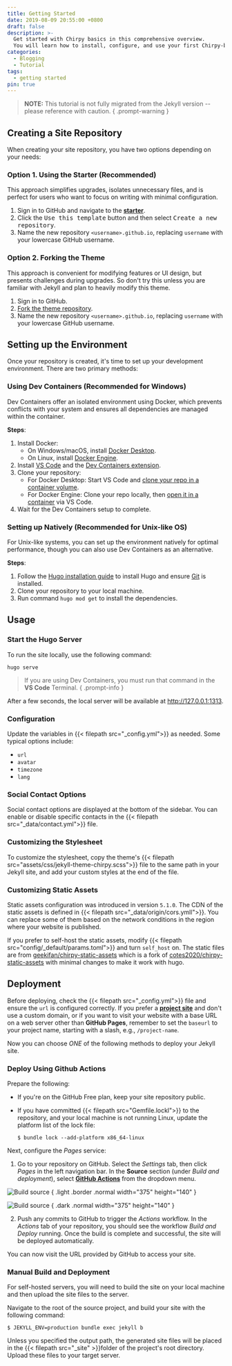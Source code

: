 ```yaml
---
title: Getting Started
date: 2019-08-09 20:55:00 +0800
draft: false
description: >-
  Get started with Chirpy basics in this comprehensive overview.
  You will learn how to install, configure, and use your first Chirpy-based website, as well as deploy it to a web server.
categories:
  - Blogging
  - Tutorial
tags:
  - getting started
pin: true
---
```


> **NOTE:** This tutorial is not fully migrated from the Jekyll version -- please reference with caution.
{ .prompt-warning }

## Creating a Site Repository

When creating your site repository, you have two options depending on your needs:

### Option 1. Using the Starter (Recommended)

This approach simplifies upgrades, isolates unnecessary files, and is perfect for users who want to focus on writing with minimal configuration.

1. Sign in to GitHub and navigate to the [**starter**][starter].
2. Click the <kbd>Use this template</kbd> button and then select <kbd>Create a new repository</kbd>.
3. Name the new repository `<username>.github.io`, replacing `username` with your lowercase GitHub username.

### Option 2. Forking the Theme

This approach is convenient for modifying features or UI design, but presents challenges during upgrades. So don't try this unless you are familiar with Jekyll and plan to heavily modify this theme.

1. Sign in to GitHub.
2. [Fork the theme repository](https://github.com/geekifan/jekyll-theme-chirpy/fork).
3. Name the new repository `<username>.github.io`, replacing `username` with your lowercase GitHub username.

## Setting up the Environment

Once your repository is created, it's time to set up your development environment. There are two primary methods:

### Using Dev Containers (Recommended for Windows)

Dev Containers offer an isolated environment using Docker, which prevents conflicts with your system and ensures all dependencies are managed within the container.

**Steps**:

1. Install Docker:
   - On Windows/macOS, install [Docker Desktop][docker-desktop].
   - On Linux, install [Docker Engine][docker-engine].
2. Install [VS Code][vscode] and the [Dev Containers extension][dev-containers].
3. Clone your repository:
   - For Docker Desktop: Start VS Code and [clone your repo in a container volume][dc-clone-in-vol].
   - For Docker Engine: Clone your repo locally, then [open it in a container][dc-open-in-container] via VS Code.
4. Wait for the Dev Containers setup to complete.

### Setting up Natively (Recommended for Unix-like OS)

For Unix-like systems, you can set up the environment natively for optimal performance, though you can also use Dev Containers as an alternative.

**Steps**:

1. Follow the [Hugo installation guide](https://gohugo.io/installation/) to install Hugo and ensure [Git](https://git-scm.com/) is installed.
2. Clone your repository to your local machine.
3. Run command `hugo mod get` to install the dependencies.

## Usage

### Start the Hugo Server

To run the site locally, use the following command:

```terminal
hugo serve
```

> If you are using Dev Containers, you must run that command in the **VS Code** Terminal.
{ .prompt-info }

After a few seconds, the local server will be available at <http://127.0.0.1:1313>.

### Configuration

Update the variables in {{< filepath src="_config.yml">}} as needed. Some typical options include:

- `url`
- `avatar`
- `timezone`
- `lang`

### Social Contact Options

Social contact options are displayed at the bottom of the sidebar. You can enable or disable specific contacts in the {{< filepath src="_data/contact.yml">}} file.

### Customizing the Stylesheet

To customize the stylesheet, copy the theme's {{< filepath src="assets/css/jekyll-theme-chirpy.scss">}} file to the same path in your Jekyll site, and add your custom styles at the end of the file.

### Customizing Static Assets

Static assets configuration was introduced in version `5.1.0`. The CDN of the static assets is defined in {{< filepath src="_data/origin/cors.ymll">}}. You can replace some of them based on the network conditions in the region where your website is published.

If you prefer to self-host the static assets, modify {{< filepath src="config/_default/params.toml">}} and turn `self_host` on. The static files are from [geekifan/chirpy-static-assets](https://github.com/geekifan/chirpy-static-assets#readme) which is a fork of [cotes2020/chirpy-static-assets](https://github.com/cotes2020/chirpy-static-assets#readme) with minimal changes to make it work with hugo.

## Deployment

Before deploying, check the {{< filepath src="_config.yml">}} file and ensure the `url` is configured correctly. If you prefer a [**project site**](https://help.github.com/en/github/working-with-github-pages/about-github-pages#types-of-github-pages-sites) and don't use a custom domain, or if you want to visit your website with a base URL on a web server other than **GitHub Pages**, remember to set the `baseurl` to your project name, starting with a slash, e.g., `/project-name`.

Now you can choose _ONE_ of the following methods to deploy your Jekyll site.

### Deploy Using Github Actions

Prepare the following:

- If you're on the GitHub Free plan, keep your site repository public.
- If you have committed {{< filepath src="Gemfile.lockl">}} to the repository, and your local machine is not running Linux, update the platform list of the lock file:

  ```console
  $ bundle lock --add-platform x86_64-linux
  ```

Next, configure the _Pages_ service:

1. Go to your repository on GitHub. Select the _Settings_ tab, then click _Pages_ in the left navigation bar. In the **Source** section (under _Build and deployment_), select [**GitHub Actions**][pages-workflow-src] from the dropdown menu.  

![Build source](pages-source-light.png)
{ .light .border .normal width="375" height="140" }

![Build source](pages-source-dark.png)
{ .dark .normal width="375" height="140" }

2. Push any commits to GitHub to trigger the _Actions_ workflow. In the _Actions_ tab of your repository, you should see the workflow _Build and Deploy_ running. Once the build is complete and successful, the site will be deployed automatically.

You can now visit the URL provided by GitHub to access your site.

### Manual Build and Deployment

For self-hosted servers, you will need to build the site on your local machine and then upload the site files to the server.

Navigate to the root of the source project, and build your site with the following command:

```console
$ JEKYLL_ENV=production bundle exec jekyll b
```

Unless you specified the output path, the generated site files will be placed in the {{< filepath src="_site" >}}folder of the project's root directory. Upload these files to your target server.

[nodejs]: https://nodejs.org/
[starter]: https://github.com/geekifan/chirpy-starter
[pages-workflow-src]: https://docs.github.com/en/pages/getting-started-with-github-pages/configuring-a-publishing-source-for-your-github-pages-site#publishing-with-a-custom-github-actions-workflow
[docker-desktop]: https://www.docker.com/products/docker-desktop/
[docker-engine]: https://docs.docker.com/engine/install/
[vscode]: https://code.visualstudio.com/
[dev-containers]: https://marketplace.visualstudio.com/items?itemName=ms-vscode-remote.remote-containers
[dc-clone-in-vol]: https://code.visualstudio.com/docs/devcontainers/containers#_quick-start-open-a-git-repository-or-github-pr-in-an-isolated-container-volume
[dc-open-in-container]: https://code.visualstudio.com/docs/devcontainers/containers#_quick-start-open-an-existing-folder-in-a-container